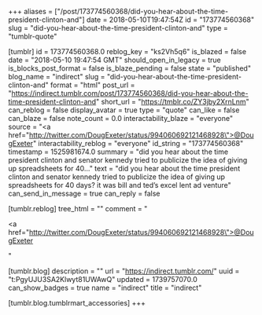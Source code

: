 +++
aliases = ["/post/173774560368/did-you-hear-about-the-time-president-clinton-and"]
date = 2018-05-10T19:47:54Z
id = "173774560368"
slug = "did-you-hear-about-the-time-president-clinton-and"
type = "tumblr-quote"

[tumblr]
id = 173774560368.0
reblog_key = "ks2Vh5q6"
is_blazed = false
date = "2018-05-10 19:47:54 GMT"
should_open_in_legacy = true
is_blocks_post_format = false
is_blaze_pending = false
state = "published"
blog_name = "indirect"
slug = "did-you-hear-about-the-time-president-clinton-and"
format = "html"
post_url = "https://indirect.tumblr.com/post/173774560368/did-you-hear-about-the-time-president-clinton-and"
short_url = "https://tmblr.co/ZY3jby2XrnLnm"
can_reblog = false
display_avatar = true
type = "quote"
can_like = false
can_blaze = false
note_count = 0.0
interactability_blaze = "everyone"
source = "<a href=\"http://twitter.com/DougExeter/status/994060692121468928\">@DougExeter</a>"
interactability_reblog = "everyone"
id_string = "173774560368"
timestamp = 1525981674.0
summary = "did you hear about the time president clinton and senator kennedy tried to publicize the idea of giving up spreadsheets for 40..."
text = "did you hear about the time president clinton and senator kennedy tried to publicize the idea of giving up spreadsheets for 40 days? it was bill and ted’s excel lent ad venture"
can_send_in_message = true
can_reply = false

[tumblr.reblog]
tree_html = ""
comment = "<p><a href=\"http://twitter.com/DougExeter/status/994060692121468928\">@DougExeter</a></p>"

[tumblr.blog]
description = ""
url = "https://indirect.tumblr.com/"
uuid = "t:PgyUJU3SA2Klwyt81UWAwQ"
updated = 1739757070.0
can_show_badges = true
name = "indirect"
title = "indirect"

[tumblr.blog.tumblrmart_accessories]
+++
